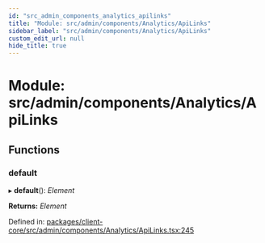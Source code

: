 ```yaml
---
id: "src_admin_components_analytics_apilinks"
title: "Module: src/admin/components/Analytics/ApiLinks"
sidebar_label: "src/admin/components/Analytics/ApiLinks"
custom_edit_url: null
hide_title: true
---
```


# Module: src/admin/components/Analytics/ApiLinks

## Functions

### default

▸ **default**(): *Element*

**Returns:** *Element*

Defined in: [packages/client-core/src/admin/components/Analytics/ApiLinks.tsx:245](https://github.com/xr3ngine/xr3ngine/blob/673ad6a5f/packages/client-core/src/admin/components/Analytics/ApiLinks.tsx#L245)
